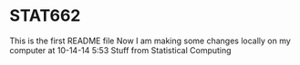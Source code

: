 STAT662
=======
This is the first README file
Now I am making some changes locally on my computer at 10-14-14 5:53
Stuff from Statistical Computing
